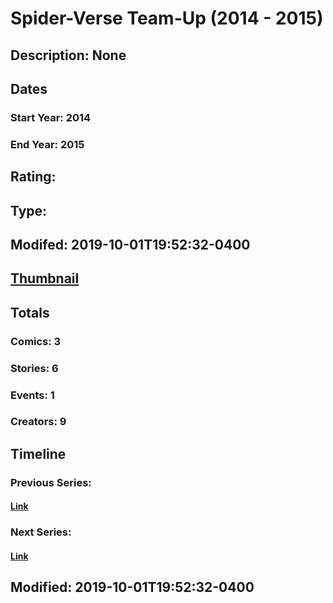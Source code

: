 # Spider-Verse Team-Up (2014 - 2015)
## Description: None
## Dates
### Start Year: 2014
### End Year: 2015
## Rating: 
## Type: 
## Modifed: 2019-10-01T19:52:32-0400
## [Thumbnail](http://i.annihil.us/u/prod/marvel/i/mg/1/e0/5457f098986d6.jpg)
## Totals
### Comics: 3
### Stories: 6
### Events: 1
### Creators: 9
## Timeline
### Previous Series: 
#### [Link]()
### Next Series: 
#### [Link]()
## Modified: 2019-10-01T19:52:32-0400